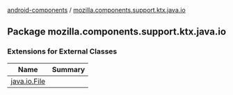 [android-components](../index.md) / [mozilla.components.support.ktx.java.io](./index.md)

## Package mozilla.components.support.ktx.java.io

### Extensions for External Classes

| Name | Summary |
|---|---|
| [java.io.File](java.io.-file/index.md) |  |
